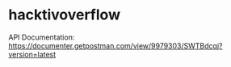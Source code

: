 # hacktivoverflow
 API Documentation: https://documenter.getpostman.com/view/9979303/SWTBdcqj?version=latest